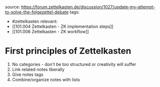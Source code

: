 source: https://forum.zettelkasten.de/discussion/1027/update-my-attempt-to-solve-the-folgezettel-debate
tags:
- #zettelkasten 
relevant: 
- [[101.004 Zettelkasten - ZK implementation steps]]
- [[101.006 Zettelkasten - ZK workflow]]

# First principles of Zettelkasten

1. No categories - don't be too structured or creativity will suffer
2. Link related notes liberally
3. Give notes tags
4. Combine/organize notes with lists


